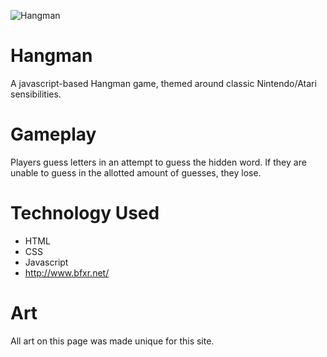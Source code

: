 ![Hangman](https://i.imgur.com/YW9cMCe.gif)

# Hangman

A javascript-based Hangman game, themed around classic Nintendo/Atari sensibilities. 

# Gameplay

Players guess letters in an attempt to guess the hidden word. If they are unable to guess in the allotted amount of guesses, they lose.

# Technology Used
- HTML
- CSS
- Javascript
- http://www.bfxr.net/

# Art

All art on this page was made unique for this site.
